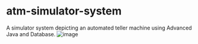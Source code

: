 # atm-simulator-system
A simulator system depicting an automated teller machine using Advanced Java and Database. 
![image](https://user-images.githubusercontent.com/84148430/172339096-4e8d668b-753e-4f48-b24a-6495c388b48e.png)
